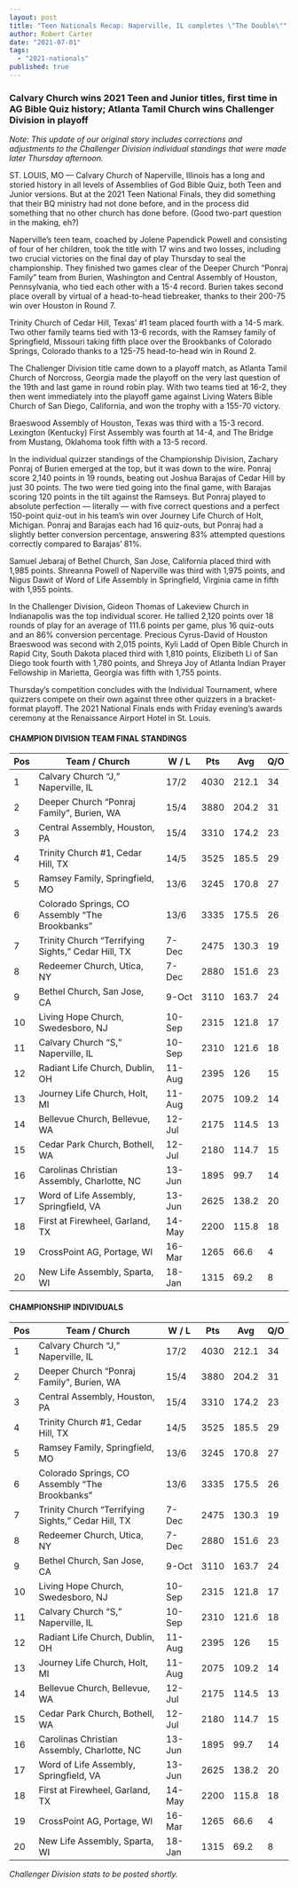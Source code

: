 ```yaml
---
layout: post
title: "Teen Nationals Recap: Naperville, IL completes \"The Double\""
author: Robert Carter
date: "2021-07-01"
tags: 
  - "2021-nationals"
published: true
---
```


### Calvary Church wins 2021 Teen and Junior titles, first time in AG Bible Quiz history; Atlanta Tamil Church wins Challenger Division in playoff

_Note: This update of our original story includes corrections and adjustments to the Challenger Division individual standings that were made later Thursday afternoon._

ST. LOUIS, MO — Calvary Church of Naperville, Illinois has a long and storied history in all levels of Assemblies of God Bible Quiz, both Teen and Junior versions. But at the 2021 Teen National Finals, they did something that their BQ ministry had not done before, and in the process did something that no other church has done before. (Good two-part question in the making, eh?)

Naperville’s teen team, coached by Jolene Papendick Powell and consisting of four of her children, took the title with 17 wins and two losses, including two crucial victories on the final day of play Thursday to seal the championship. They finished two games clear of the Deeper Church “Ponraj Family” team from Burien, Washington and Central Assembly of Houston, Pennsylvania, who tied each other with a 15-4 record. Burien takes second place overall by virtual of a head-to-head tiebreaker, thanks to their 200-75 win over Houston in Round 7.

Trinity Church of Cedar Hill, Texas’ #1 team placed fourth with a 14-5 mark. Two other family teams tied with 13-6 records, with the Ramsey family of Springfield, Missouri taking fifth place over the Brookbanks of Colorado Springs, Colorado thanks to a 125-75 head-to-head win in Round 2.

The Challenger Division title came down to a playoff match, as Atlanta Tamil Church of Norcross, Georgia made the playoff on the very last question of the 19th and last game in round robin play. With two teams tied at 16-2, they then went immediately into the playoff game against Living Waters Bible Church of San Diego, California, and won the trophy with a 155-70 victory.

Braeswood Assembly of Houston, Texas was third with a 15-3 record. Lexington (Kentucky) First Assembly was fourth at 14-4, and The Bridge from Mustang, Oklahoma took fifth with a 13-5 record.

In the individual quizzer standings of the Championship Division, Zachary Ponraj of Burien emerged at the top, but it was down to the wire. Ponraj score 2,140 points in 19 rounds, beating out Joshua Barajas of Cedar Hill by just 30 points. The two were tied going into the final game, with Barajas scoring 120 points in the tilt against the Ramseys. But Ponraj played to absolute perfection — literally — with five correct questions and a perfect 150-point quiz-out in his team’s win over Journey Life Church of Holt, Michigan. Ponraj and Barajas each had 16 quiz-outs, but Ponraj had a slightly better conversion percentage, answering 83% attempted questions correctly compared to Barajas’ 81%.

Samuel Jebaraj of Bethel Church, San Jose, California placed third with 1,985 points. Shreanna Powell of Naperville was third with 1,975 points, and Nigus Dawit of Word of Life Assembly in Springfield, Virginia came in fifth with 1,955 points.

In the Challenger Division, Gideon Thomas of Lakeview Church in Indianapolis was the top individual scorer. He tallied 2,120 points over 18 rounds of play for an average of 111.6 points per game, plus 16 quiz-outs and an 86% conversion percentage. Precious Cyrus-David of Houston Braeswood was second with 2,015 points, Kyli Ladd of Open Bible Church in Rapid City, South Dakota placed third with 1,810 points, Elizibeth Li of San Diego took fourth with 1,780 points, and Shreya Joy of Atlanta Indian Prayer Fellowship in Marietta, Georgia was fifth with 1,755 points.

Thursday’s competition concludes with the Individual Tournament, where quizzers compete on their own against three other quizzers in a bracket-format playoff. The 2021 National Finals ends with Friday evening’s awards ceremony at the Renaissance Airport Hotel in St. Louis.

#### CHAMPION DIVISION TEAM FINAL STANDINGS

| Pos | Team / Church                                      | W / L  | Pts  | Avg   | Q/O |
|-----|----------------------------------------------------|--------|------|-------|-----|
| 1   | Calvary Church “J,” Naperville, IL                 | 17/2   | 4030 | 212.1 | 34  |
| 2   | Deeper Church “Ponraj Family”, Burien, WA          | 15/4   | 3880 | 204.2 | 31  |
| 3   | Central Assembly, Houston, PA                      | 15/4   | 3310 | 174.2 | 23  |
| 4   | Trinity Church #1, Cedar Hill, TX                  | 14/5   | 3525 | 185.5 | 29  |
| 5   | Ramsey Family, Springfield, MO                     | 13/6   | 3245 | 170.8 | 27  |
| 6   | Colorado Springs, CO Assembly “The Brookbanks”     | 13/6   | 3335 | 175.5 | 26  |
| 7   | Trinity Church “Terrifying Sights,” Cedar Hill, TX | 7-Dec  | 2475 | 130.3 | 19  |
| 8   | Redeemer Church, Utica, NY                         | 7-Dec  | 2880 | 151.6 | 23  |
| 9   | Bethel Church, San Jose, CA                        | 9-Oct  | 3110 | 163.7 | 24  |
| 10  | Living Hope Church, Swedesboro, NJ                 | 10-Sep | 2315 | 121.8 | 17  |
| 11  | Calvary Church “S,” Naperville, IL                 | 10-Sep | 2310 | 121.6 | 18  |
| 12  | Radiant Life Church, Dublin, OH                    | 11-Aug | 2395 | 126   | 15  |
| 13  | Journey Life Church, Holt, MI                      | 11-Aug | 2075 | 109.2 | 14  |
| 14  | Bellevue Church, Bellevue, WA                      | 12-Jul | 2175 | 114.5 | 13  |
| 15  | Cedar Park Church, Bothell, WA                     | 12-Jul | 2180 | 114.7 | 15  |
| 16  | Carolinas Christian Assembly, Charlotte, NC        | 13-Jun | 1895 | 99.7  | 14  |
| 17  | Word of Life Assembly, Springfield, VA             | 13-Jun | 2625 | 138.2 | 20  |
| 18  | First at Firewheel, Garland, TX                    | 14-May | 2200 | 115.8 | 18  |
| 19  | CrossPoint AG, Portage, WI                         | 16-Mar | 1265 | 66.6  | 4   |
| 20  | New Life Assembly, Sparta, WI                      | 18-Jan | 1315 | 69.2  | 8   |

#### CHAMPIONSHIP INDIVIDUALS

| Pos | Team / Church                                      | W / L  | Pts  | Avg   | Q/O |
|-----|----------------------------------------------------|--------|------|-------|-----|
| 1   | Calvary Church “J,” Naperville, IL                 | 17/2   | 4030 | 212.1 | 34  |
| 2   | Deeper Church “Ponraj Family”, Burien, WA          | 15/4   | 3880 | 204.2 | 31  |
| 3   | Central Assembly, Houston, PA                      | 15/4   | 3310 | 174.2 | 23  |
| 4   | Trinity Church #1, Cedar Hill, TX                  | 14/5   | 3525 | 185.5 | 29  |
| 5   | Ramsey Family, Springfield, MO                     | 13/6   | 3245 | 170.8 | 27  |
| 6   | Colorado Springs, CO Assembly “The Brookbanks”     | 13/6   | 3335 | 175.5 | 26  |
| 7   | Trinity Church “Terrifying Sights,” Cedar Hill, TX | 7-Dec  | 2475 | 130.3 | 19  |
| 8   | Redeemer Church, Utica, NY                         | 7-Dec  | 2880 | 151.6 | 23  |
| 9   | Bethel Church, San Jose, CA                        | 9-Oct  | 3110 | 163.7 | 24  |
| 10  | Living Hope Church, Swedesboro, NJ                 | 10-Sep | 2315 | 121.8 | 17  |
| 11  | Calvary Church “S,” Naperville, IL                 | 10-Sep | 2310 | 121.6 | 18  |
| 12  | Radiant Life Church, Dublin, OH                    | 11-Aug | 2395 | 126   | 15  |
| 13  | Journey Life Church, Holt, MI                      | 11-Aug | 2075 | 109.2 | 14  |
| 14  | Bellevue Church, Bellevue, WA                      | 12-Jul | 2175 | 114.5 | 13  |
| 15  | Cedar Park Church, Bothell, WA                     | 12-Jul | 2180 | 114.7 | 15  |
| 16  | Carolinas Christian Assembly, Charlotte, NC        | 13-Jun | 1895 | 99.7  | 14  |
| 17  | Word of Life Assembly, Springfield, VA             | 13-Jun | 2625 | 138.2 | 20  |
| 18  | First at Firewheel, Garland, TX                    | 14-May | 2200 | 115.8 | 18  |
| 19  | CrossPoint AG, Portage, WI                         | 16-Mar | 1265 | 66.6  | 4   |
| 20  | New Life Assembly, Sparta, WI                      | 18-Jan | 1315 | 69.2  | 8   |

_Challenger Division stats to be posted shortly._
